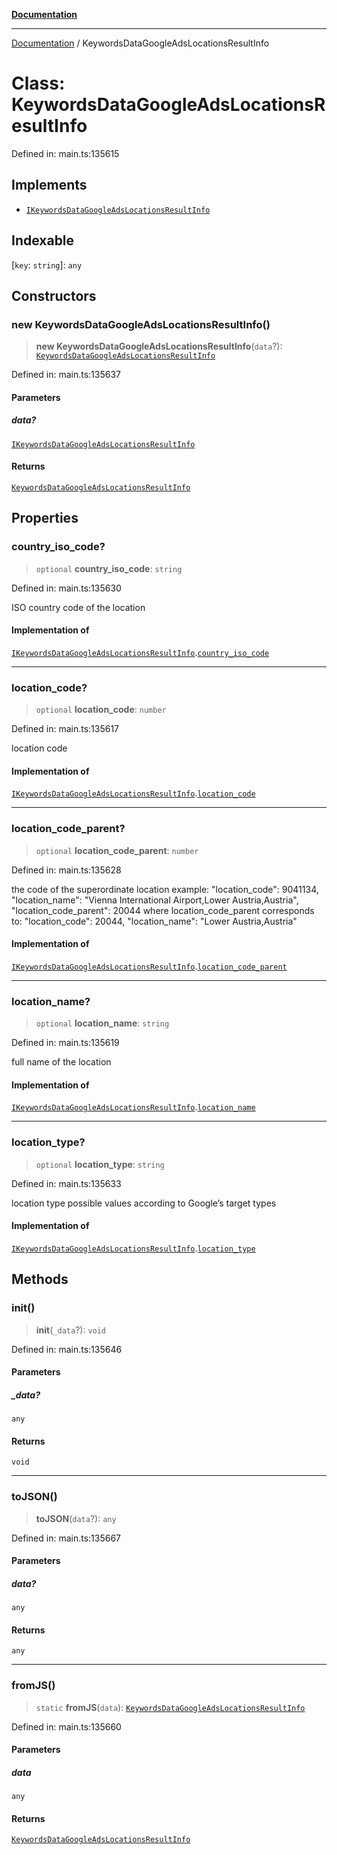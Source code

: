 [**Documentation**](../README.md)

***

[Documentation](../README.md) / KeywordsDataGoogleAdsLocationsResultInfo

# Class: KeywordsDataGoogleAdsLocationsResultInfo

Defined in: main.ts:135615

## Implements

- [`IKeywordsDataGoogleAdsLocationsResultInfo`](../interfaces/IKeywordsDataGoogleAdsLocationsResultInfo.md)

## Indexable

\[`key`: `string`\]: `any`

## Constructors

### new KeywordsDataGoogleAdsLocationsResultInfo()

> **new KeywordsDataGoogleAdsLocationsResultInfo**(`data`?): [`KeywordsDataGoogleAdsLocationsResultInfo`](KeywordsDataGoogleAdsLocationsResultInfo.md)

Defined in: main.ts:135637

#### Parameters

##### data?

[`IKeywordsDataGoogleAdsLocationsResultInfo`](../interfaces/IKeywordsDataGoogleAdsLocationsResultInfo.md)

#### Returns

[`KeywordsDataGoogleAdsLocationsResultInfo`](KeywordsDataGoogleAdsLocationsResultInfo.md)

## Properties

### country\_iso\_code?

> `optional` **country\_iso\_code**: `string`

Defined in: main.ts:135630

ISO country code of the location

#### Implementation of

[`IKeywordsDataGoogleAdsLocationsResultInfo`](../interfaces/IKeywordsDataGoogleAdsLocationsResultInfo.md).[`country_iso_code`](../interfaces/IKeywordsDataGoogleAdsLocationsResultInfo.md#country_iso_code)

***

### location\_code?

> `optional` **location\_code**: `number`

Defined in: main.ts:135617

location code

#### Implementation of

[`IKeywordsDataGoogleAdsLocationsResultInfo`](../interfaces/IKeywordsDataGoogleAdsLocationsResultInfo.md).[`location_code`](../interfaces/IKeywordsDataGoogleAdsLocationsResultInfo.md#location_code)

***

### location\_code\_parent?

> `optional` **location\_code\_parent**: `number`

Defined in: main.ts:135628

the code of the superordinate location
example:
"location_code": 9041134,
"location_name": "Vienna International Airport,Lower Austria,Austria",
"location_code_parent": 20044
where location_code_parent corresponds to:
"location_code": 20044,
"location_name": "Lower Austria,Austria"

#### Implementation of

[`IKeywordsDataGoogleAdsLocationsResultInfo`](../interfaces/IKeywordsDataGoogleAdsLocationsResultInfo.md).[`location_code_parent`](../interfaces/IKeywordsDataGoogleAdsLocationsResultInfo.md#location_code_parent)

***

### location\_name?

> `optional` **location\_name**: `string`

Defined in: main.ts:135619

full name of the location

#### Implementation of

[`IKeywordsDataGoogleAdsLocationsResultInfo`](../interfaces/IKeywordsDataGoogleAdsLocationsResultInfo.md).[`location_name`](../interfaces/IKeywordsDataGoogleAdsLocationsResultInfo.md#location_name)

***

### location\_type?

> `optional` **location\_type**: `string`

Defined in: main.ts:135633

location type
possible values according to Google’s target types

#### Implementation of

[`IKeywordsDataGoogleAdsLocationsResultInfo`](../interfaces/IKeywordsDataGoogleAdsLocationsResultInfo.md).[`location_type`](../interfaces/IKeywordsDataGoogleAdsLocationsResultInfo.md#location_type)

## Methods

### init()

> **init**(`_data`?): `void`

Defined in: main.ts:135646

#### Parameters

##### \_data?

`any`

#### Returns

`void`

***

### toJSON()

> **toJSON**(`data`?): `any`

Defined in: main.ts:135667

#### Parameters

##### data?

`any`

#### Returns

`any`

***

### fromJS()

> `static` **fromJS**(`data`): [`KeywordsDataGoogleAdsLocationsResultInfo`](KeywordsDataGoogleAdsLocationsResultInfo.md)

Defined in: main.ts:135660

#### Parameters

##### data

`any`

#### Returns

[`KeywordsDataGoogleAdsLocationsResultInfo`](KeywordsDataGoogleAdsLocationsResultInfo.md)
